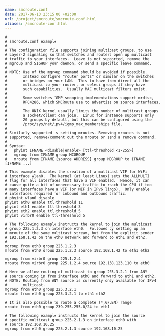 ```yaml
---
name: smcroute.conf
date: 2017-06-13 23:15:00 +02:00
url: /project/smcroute/smcroute-conf.html
aliases: /smcroute-conf.html
---
```


    #
    # smcroute.conf example
    #
    # The configuration file supports joining multicast groups, to use
    # Layer-2 signaling so that switches and routers open up multicast
    # traffic to your interfaces.  Leave is not supported, remove the
    # mgroup and SIGHUP your daemon, or send a specific leave command.
    #
    # NOTE: Use of the mgroup command should be avoided if possible.
    #       Instead configure "router ports" or similar on the switches
    #       or bridges on your LAN.  This to have them direct all the
    #       multicast to your router, or select groups if they have
    #       such capabilities.  Usually MAC multicast filters exist.
    #
    #       Some switches IGMP snooping implementations support mrdisc,
    #       RFC4286, which SMCRoute use to advertise on source interfaces.
    #
    #       The UNIX kernel usually limits the number of multicast groups
    #       a socket/client can join.  Linux for instance supports only
    #       20 groups by default, but this can be configured using the
    #       /proc/sys/net/ipv4/igmp_max_memberships file.
    #
    # Similarly supported is setting mroutes. Removing mroutes is not
    # supported, remove/comment out the mroute or send a remove command.
    #
    # Syntax:
    #   phyint IFNAME <disable|enable> [ttl-threshold <1-255>]
    #   mgroup from IFNAME group MCGROUP
    #   mroute from IFNAME [source ADDRESS] group MCGROUP to IFNAME [IFNAME ...]
    
    # This example disables the creation of a multicast VIF for WiFi
    # interface wlan0.  The kernel (at least Linux) sets the ALLMULTI
    # flag for all interfaces that have a VIF enabled.  Hence, it can
    # cause quite a bit of unnecessary traffic to reach the CPU if too
    # many interfaces have a VIF (or MIF in IPv6 lingo).  Only enable
    # interfaces required for inbound and outbound traffic.
    # phyint wlan0 disable
    phyint eth0 enable ttl-threshold 11
    phyint eth1 enable ttl-threshold 3
    phyint eth2 enable ttl-threshold 5
    phyint virbr0 enable ttl-threshold 5
    
    # The following example instructs the kernel to join the multicast
    # group 225.1.2.3 on interface eth0.  Followed by setting up an
    # mroute of the same multicast stream, but from the explicit sender
    # 192.168.1.42 on the eth0 network and forward to eth1 and eth2.
    #
    mgroup from eth0 group 225.1.2.3
    mroute from eth0 group 225.1.2.3 source 192.168.1.42 to eth1 eth2
        
    mgroup from virbr0 group 225.1.2.4
    mroute from virbr0 group 225.1.2.4 source 192.168.123.110 to eth0
    
    # Here we allow routing of multicast to group 225.3.2.1 from ANY
    # source coming in from interface eth0 and forward to eth1 and eth2.
    # NOTE: Routing from ANY source is currently only available for IPv4
    #       multicast.
    mgroup from eth0 group 225.3.2.1
    mroute from eth0 group 225.3.2.1 to eth1 eth2
    
    # It is also possible to route a complete (*,G/LEN) range 
    mroute from eth0 group 239.255.255.0/24 to eth1
    
    # The following example instructs the kernel to join the source
    # specific multicast group 225.2.1.3 on interface eth0 with
    # source 192.168.10.25.
    mgroup from eth0 group 225.2.1.3 source 192.168.10.25


<!--
  -- Local Variables:
  -- mode: markdown
  -- End:
  -->
